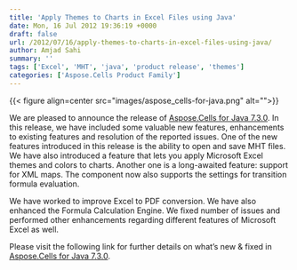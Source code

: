 ```yaml
---
title: 'Apply Themes to Charts in Excel Files using Java'
date: Mon, 16 Jul 2012 19:36:19 +0000
draft: false
url: /2012/07/16/apply-themes-to-charts-in-excel-files-using-java/
author: Amjad Sahi
summary: ''
tags: ['Excel', 'MHT', 'java', 'product release', 'themes']
categories: ['Aspose.Cells Product Family']
---
```




{{< figure align=center src="images/aspose_cells-for-java.png" alt="">}}


We are pleased to announce the release of [Aspose.Cells for Java 7.3.0][1]. In this release, we have included some valuable new features, enhancements to existing features and resolution of the reported issues. One of the new features introduced in this release is the ability to open and save MHT files. We have also introduced a feature that lets you apply Microsoft Excel themes and colors to charts. Another one is a long-awaited feature: support for XML maps. The component now also supports the settings for transition formula evaluation.

We have worked to improve Excel to PDF conversion. We have also enhanced the Formula Calculation Engine. We fixed number of issues and performed other enhancements regarding different features of Microsoft Excel as well.

Please visit the following link for further details on what’s new & fixed in [Aspose.Cells for Java 7.3.0][2].




[1]: https://downloads.aspose.com/cells/java
[2]: https://downloads.aspose.com/cells/java




